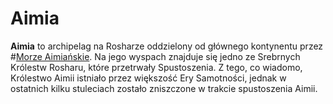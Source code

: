 # Aimia
**Aimia** to archipelag na Rosharze oddzielony od głównego kontynentu przez #[Morze Aimiańskie](locations/aimian-sea). Na jego wyspach znajduje się jedno ze Srebrnych Królestw Rosharu, które przetrwały Spustoszenia. Z tego, co wiadomo, Królestwo Aimii istniało przez większość Ery Samotności, jednak w ostatnich kilku stuleciach zostało zniszczone w trakcie spustoszenia Aimii.
